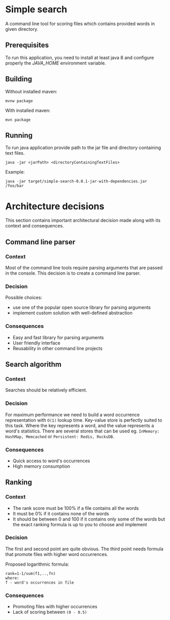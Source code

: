 # Simple search

A command line tool for scoring files which contains provided words in given directory.

## Prerequisites

To run this application, you need to install at least java 8 and configure properly the *JAVA_HOME* environment variable.

## Building 

Without installed maven:

```shell script
mvnw package
```

With installed maven:

```shell script
mvn package
```

## Running

To run java application provide path to the jar file and directory containing text files.

``` shell script
java -jar <jarPath> <directoryContainingTextFiles>
```

Example:

``` shell script
java -jar target/simple-search-0.0.1-jar-with-dependencies.jar /foo/bar
```

# Architecture decisions

This section contains important architectural decision made along with its context and consequences.

## Command line parser

### Context

Most of the command line tools require parsing arguments that are passed in the console. 
This decision is to create a command line parser.

### Decision

Possible choices:
* use one of the popular open source library for parsing arguments
* implement custom solution with well-defined abstraction

### Consequences

* Easy and fast library for parsing arguments
* User friendly interface
* Reusability in other command line projects

## Search algorithm

### Context

Searches should be relatively efficient.

### Decision

For maximum performance we need to build a word occurrence representation with `O(1)` lookup time.
Key-value store is perfectly suited to this task. Where the key represents a word, and the value represents a word's statistics.
There are several stores that can be used eg. `InMemory: HashMap, Memcached` or `Persistent: Redis, RocksDB`.

### Consequences

* Quick access to word's occurrences
* High memory consumption

## Ranking

### Context

* The rank score must be 100% if a file contains all the words
* It must be 0% if it contains none of the words
* It should be between 0 and 100 if it contains only some of the words but the exact ranking formula is up to you to choose and implement

### Decision

The first and second point are quite obvious. The third point needs formula that promote files with higher word occurrences.

Proposed logarithmic formula:
```
rank=1-1/sum(f1,..,fn)
where:
f - word's occurrences in file
```

### Consequences

* Promoting files with higher occurrences
* Lack of scoring between `(0 - 0.5)`


